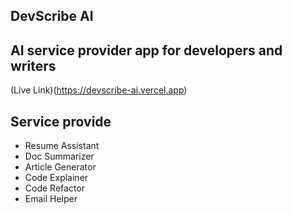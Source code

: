 ## DevScribe AI

## AI service provider app for developers and writers

(Live Link)(https://devscribe-ai.vercel.app)

## Service provide

  - Resume Assistant
  - Doc Summarizer
  - Article Generator
  - Code Explainer
  - Code Refactor
  - Email Helper